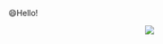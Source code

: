 😄Hello!

<p align='center'>
    <img src="https://capsule-render.vercel.app/api?type=waving&color=6495ED&height=200&section=header&text=Inha's%20GitHub&fontSize=50&fontColor=FFFFFF&animation=fadeIn&fontAlignY=38&descAlignY=51&descAlign=62"/>
</p>

<!--
**Inha02/Inha02** is a ✨ _special_ ✨ repository because its `README.md` (this file) appears on your GitHub profile.

Here are some ideas to get you started:

- 🔭 I’m currently working on ...
- 🌱 I’m currently learning ...
- 👯 I’m looking to collaborate on ...
- 🤔 I’m looking for help with ...
- 💬 Ask me about ...
- 📫 How to reach me: ...
- 😄 Pronouns: ...
- ⚡ Fun fact: ...
-->
